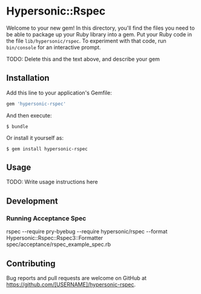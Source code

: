 # Hypersonic::Rspec

Welcome to your new gem! In this directory, you'll find the files you need to be able to package up your Ruby library into a gem. Put your Ruby code in the file `lib/hypersonic/rspec`. To experiment with that code, run `bin/console` for an interactive prompt.

TODO: Delete this and the text above, and describe your gem

## Installation

Add this line to your application's Gemfile:

```ruby
gem 'hypersonic-rspec'
```

And then execute:

    $ bundle

Or install it yourself as:

    $ gem install hypersonic-rspec

## Usage

TODO: Write usage instructions here

## Development

### Running Acceptance Spec

rspec --require pry-byebug --require hypersonic/rspec --format Hypersonic::Rspec::Rspec3::Formatter spec/acceptance/rspec_example_spec.rb

## Contributing

Bug reports and pull requests are welcome on GitHub at https://github.com/[USERNAME]/hypersonic-rspec.

